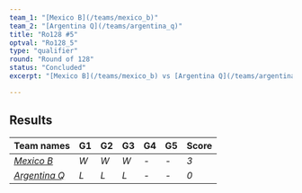 ```yaml
---
team_1: "[Mexico B](/teams/mexico_b)"
team_2: "[Argentina Q](/teams/argentina_q)"
title: "Ro128 #5"
optval: "Ro128_5"
type: "qualifier"
round: "Round of 128"
status: "Concluded"
excerpt: "[Mexico B](/teams/mexico_b) vs [Argentina Q](/teams/argentina_q)"

---
```

## Results

| Team names | G1 | G2 | G3 | G4 | G5 | Score |
| -- | -- | -- | -- | -- | -- | -- |
| *[Mexico B](/teams/mexico_b)* | *W* | *W* | *W* | *-* | *-* | *3* |
| *[Argentina Q](/teams/argentina_q)* | *L* | *L* | *L* | *-* | *-* | *0* |

